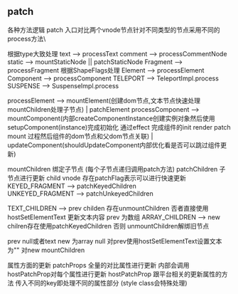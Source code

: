 


## patch
各种方法逻辑
patch 入口对比两个vnode节点针对不同类型的节点采用不同的process方法\

根据type大致处理
text -->  processText
comment --> processCommentNode
static --> mountStaticNode || patchStaticNode
Fragment --> processFragment
根据ShapeFlags处理
Element --> processElement 
Component --> processComponent 
TELEPORT --> TeleportImpl.process
SUSPENSE --> SuspenseImpl.process





processElement --> mountElement(创建dom节点,文本节点快速处理  mountChildren处理子节点) | patchElement
processComponent --> mountComponent(内部createComponentInstance创建实例对象然后使用setupComponent(instance)完成初始化  通过effect 完成组件的init render patch mount 过程然后组件的dom节点和父dom节点关联) | updateComponent(shouldUpdateComponent内部优化看是否可以跳过组件更新)



mountChildren 绑定子节点  (每个子节点递归调用patch方法) 
patchChildren  子节点进行更新  child vnode
存在patchFlag表示可以进行快速更新
KEYED_FRAGMENT --> patchKeyedChildren  
UNKEYED_FRAGMENT --> patchUnkeyedChildren


TEXT_CHILDREN --> prev childen 存在unmountChildren 否者直接使用hostSetElementText 更新文本内容
prev 为数组  ARRAY_CHILDREN --> new chilren存在使用patchKeyedChildren  否则 unmountChildren解绑旧节点

prev null或者text new 为array  null  对prev使用hostSetElementText设置文本为""  对new mountChildren

属性方面的更新
patchProps   全量的对比属性进行更新  内部会调用hostPatchProp对每个属性进行更新
hostPatchProp 跟平台相关的更新属性的方法  传入不同的key即处理不同的属性部分  (style class会特殊处理)
